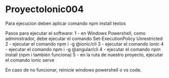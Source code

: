 # ProyectoIonic004

Para ejecucion deben aplicar comando npm install
textos

Pasos para ejecutar el software: 
1 - en Windows Powershell, como administrador, debe ejecutar el comando Set-ExecutionPolicy Unrestricted
2 - ejecutar el comando npm i -g @ionic/cli
3 - ejecutar el comando ionic
4 - ejecutar el comando npm i -g @angular/cli
4 - ejecutar el comando npm install (npm i también funciona)
5 - en la ruta de nuestro proyecto, ejecutar el comando ionic serve

En caso de no funcionar, reinicie windows powershell o vs code.